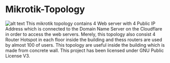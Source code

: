 # Mikrotik-Topology
![alt text](https://static.jakmall.id/2019/02/images/brands/fcfe11/original/mikrotik.jpg)
This mikrotik topology contains 4 Web server with 4 Public IP Address 
which is connected to the Domain Name Server on the Cloudflare in order to access the web servers.
Merely, this topology also consist 4 Router Hotspot in each floor inside the building and thess routers are used by almost 100 of users.
This topology are useful inside the building which is made from concrete wall.
This project has been licensed under GNU Public License V3.
